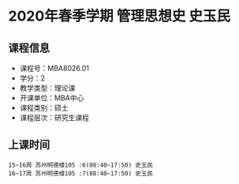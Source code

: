# 2020年春季学期 管理思想史 史玉民






## 课程信息

- 课程号：MBA8026.01
- 学分：2
- 教学类型：理论课
- 开课单位：MBA中心
- 课程类别：硕士
- 课程层次：研究生课程

## 上课时间

```
15~16周 苏州明德楼105 :6(08:40~17:50) 史玉民
16~17周 苏州明德楼105 :7(08:40~17:50) 史玉民
```

